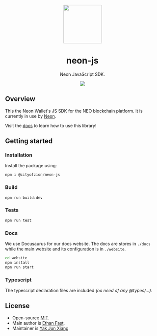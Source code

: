 <p align="center">
  <img
    src="http://res.cloudinary.com/vidsy/image/upload/v1503160820/CoZ_Icon_DARKBLUE_200x178px_oq0gxm.png"
    width="125px;">
</p>

<h1 align="center">neon-js</h1>

<p align="center">
  Neon JavaScript SDK.
</p>

<p align="center">
  <a href="https://circleci.com/gh/CityOfZion/neon-js">
    <img src="https://circleci.com/gh/CityOfZion/neon-js.svg?style=svg">
  </a>
</p>

## Overview

This the Neon Wallet's JS SDK for the NEO blockchain platform. It is currently in use by [Neon](https://github.com/CityOfZion/neon-wallet/).

Visit the [docs](https://cityofzion.io/neon-js) to learn how to use this library!

## Getting started

### Installation

Install the package using:

```js
npm i @cityofzion/neon-js
```

### Build

```js
npm run build:dev
```

### Tests

```js
npm run test
```

### Docs

We use Docusaurus for our docs website. The docs are stores in `./docs` while the main website and its configuration is in `./website`.

```bash
cd website
npm install
npm run start
```

### Typescript

The typescript declaration files are included _(no need of any @types/...)_.

## License

- Open-source [MIT](https://github.com/CityOfZion/neon-js/blob/master/LICENSE.md).
- Main author is [Ethan Fast](https://github.com/Ejhfast).
- Maintainer is [Yak Jun Xiang](https://github.com/snowypowers)
